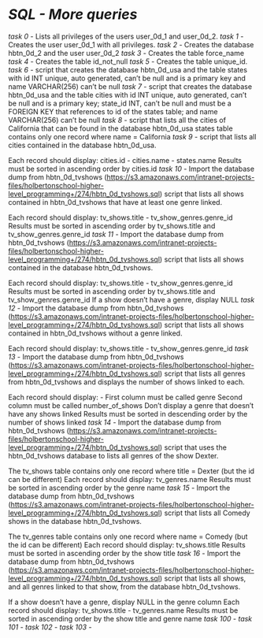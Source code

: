 # _SQL - More queries_

_task 0_ -  Lists all privileges of the users user_0d_1 and user_0d_2.
_task 1_ - Creates the user user_0d_1 with all privileges.
_task 2_ - Creates the database hbtn_0d_2 and the user user_0d_2
_task 3_ - Creates the table force_name
_task 4_ - Creates the table id_not_null
_task 5_ - Creates the table unique_id.
_task 6_ - script that creates the database hbtn_0d_usa and the table states with id INT unique, auto generated, can’t be null and is a primary key and name VARCHAR(256) can’t be null
_task 7_ - script that creates the database hbtn_0d_usa and the table cities with id INT unique, auto generated, can’t be null and is a primary key; state_id INT, can’t be null and must be a FOREIGN KEY that references to id of the states table; and name VARCHAR(256) can’t be null
_task 8_ - script that lists all the cities of California that can be found in the database hbtn_0d_usa
            states table contains only one record where name = California
_task 9_ -  script that lists all cities contained in the database hbtn_0d_usa.

Each record should display: cities.id - cities.name - states.name
Results must be sorted in ascending order by cities.id
_task 10_ - Import the database dump from hbtn_0d_tvshows (https://s3.amazonaws.com/intranet-projects-files/holbertonschool-higher-level_programming+/274/hbtn_0d_tvshows.sql)
script that lists all shows contained in hbtn_0d_tvshows that have at least one genre linked.

Each record should display: tv_shows.title - tv_show_genres.genre_id
Results must be sorted in ascending order by tv_shows.title and tv_show_genres.genre_id
_task 11_ - Import the database dump from hbtn_0d_tvshows (https://s3.amazonaws.com/intranet-projects-files/holbertonschool-higher-level_programming+/274/hbtn_0d_tvshows.sql)
script that lists all shows contained in the database hbtn_0d_tvshows.

Each record should display: tv_shows.title - tv_show_genres.genre_id
Results must be sorted in ascending order by tv_shows.title and tv_show_genres.genre_id
If a show doesn’t have a genre, display NULL
_task 12_ - Import the database dump from hbtn_0d_tvshows (https://s3.amazonaws.com/intranet-projects-files/holbertonschool-higher-level_programming+/274/hbtn_0d_tvshows.sql)
script that lists all shows contained in hbtn_0d_tvshows without a genre linked.

Each record should display: tv_shows.title - tv_show_genres.genre_id
_task 13_ - Import the database dump from hbtn_0d_tvshows (https://s3.amazonaws.com/intranet-projects-files/holbertonschool-higher-level_programming+/274/hbtn_0d_tvshows.sql)
script that lists all genres from hbtn_0d_tvshows and displays the number of shows linked to each.

Each record should display: <TV Show genre> - <Number of shows linked to this genre>
First column must be called genre
Second column must be called number_of_shows
Don’t display a genre that doesn’t have any shows linked
Results must be sorted in descending order by the number of shows linked
_task 14_ - Import the database dump from hbtn_0d_tvshows (https://s3.amazonaws.com/intranet-projects-files/holbertonschool-higher-level_programming+/274/hbtn_0d_tvshows.sql)
script that uses the hbtn_0d_tvshows database to lists all genres of the show Dexter.

The tv_shows table contains only one record where title = Dexter (but the id can be different)
Each record should display: tv_genres.name
Results must be sorted in ascending order by the genre name
_task 15_ - Import the database dump from hbtn_0d_tvshows (https://s3.amazonaws.com/intranet-projects-files/holbertonschool-higher-level_programming+/274/hbtn_0d_tvshows.sql)
script that lists all Comedy shows in the database hbtn_0d_tvshows.

The tv_genres table contains only one record where name = Comedy (but the id can be different)
Each record should display: tv_shows.title
Results must be sorted in ascending order by the show title
_task 16_ - Import the database dump from hbtn_0d_tvshows (https://s3.amazonaws.com/intranet-projects-files/holbertonschool-higher-level_programming+/274/hbtn_0d_tvshows.sql)
script that lists all shows, and all genres linked to that show, from the database hbtn_0d_tvshows.

If a show doesn’t have a genre, display NULL in the genre column
Each record should display: tv_shows.title - tv_genres.name
Results must be sorted in ascending order by the show title and genre name
_task 100_ - 
_task 101_ - 
_task 102_ - 
_task 103_ - 